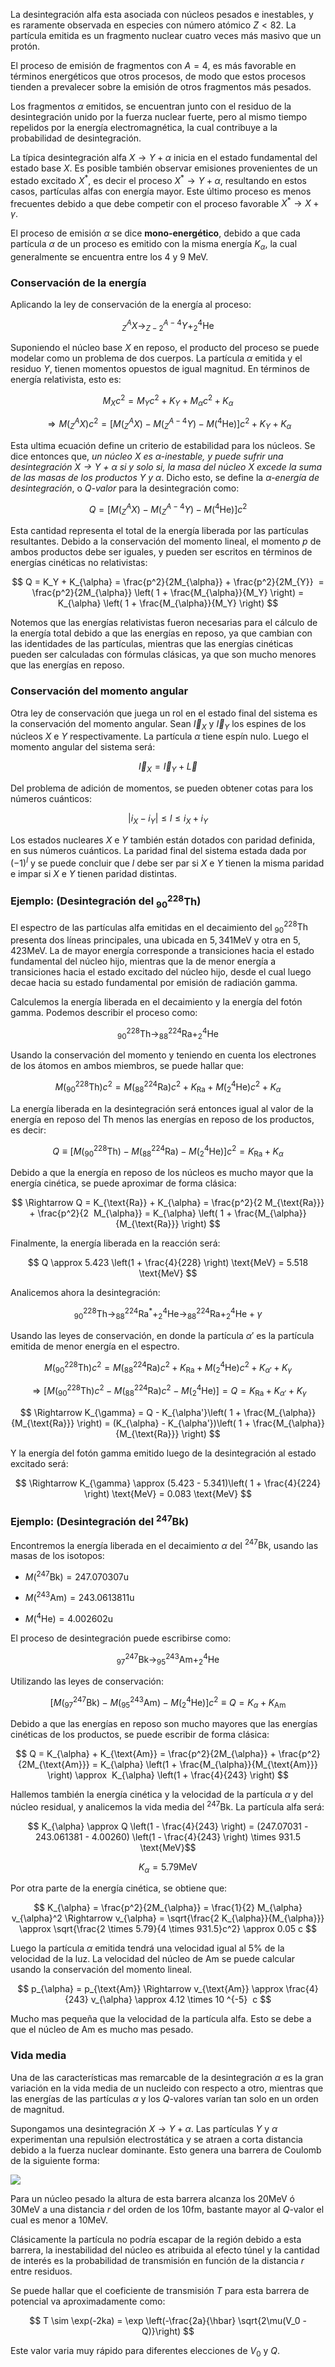 La desintegración alfa esta asociada con núcleos pesados e inestables, y es raramente observada en especies con número atómico $Z < 82$. La partícula emitida es un fragmento nuclear cuatro veces más masivo que un protón.

El proceso de emisión de fragmentos con $A = 4$, es más favorable en términos energéticos que otros procesos, de modo que estos procesos tienden a prevalecer sobre la emisión de otros fragmentos más pesados.

Los fragmentos $\alpha$ emitidos, se encuentran junto con el residuo de la desintegración unido por la fuerza nuclear fuerte, pero al mismo tiempo repelidos por la energía electromagnética, la cual contribuye a la probabilidad de desintegración. 

La típica desintegración alfa $X \rightarrow Y + \alpha$ inicia en el estado fundamental del estado base $X$. Es posible también observar emisiones provenientes de un estado excitado $X^*$, es decir el proceso $X^* \rightarrow Y + \alpha$, resultando en estos casos, partículas alfas con energía mayor. Este último proceso es menos frecuentes debido a que debe competir con el proceso favorable $X^* \rightarrow X + \gamma$.

El proceso de emisión $\alpha$ se dice **mono-energético**, debido a que cada partícula $\alpha$ de un proceso es emitido con la misma energía $K_{\alpha}$, la cual generalmente se encuentra entre los $4$ y $9$ $\text{MeV}$.

### Conservación de la energía

Aplicando la ley de conservación de la energía al proceso:

$$ 
^A_Z X \rightarrow ^{A-4}_{Z-2} Y + ^4_2 \text{He} 
$$

Suponiendo el núcleo base $X$ en reposo, el producto del proceso se puede modelar como un problema de dos cuerpos. La partícula $\alpha$ emitida y el residuo $Y$, tienen momentos opuestos de igual magnitud. En términos de energía relativista, esto es:

$$ 
M_X c^2 = M_Y c^2 + K_Y + M_{\alpha} c^2 + K_{\alpha} 
$$

$$ 
\Rightarrow M(^A_Z X) c^2 =\left[ M(^A_Z X) - M(^{A-4}_Z Y) - M(^4 \text{He}) \right] c^2 + K_Y + K_{\alpha} 
$$

Esta ultima ecuación define un criterio de estabilidad para los núcleos. Se dice entonces que, *un núcleo $X$ es $\alpha$-inestable, y puede sufrir una desintegración $X \rightarrow Y$ + $\alpha$ si y solo si, la masa del núcleo $X$ excede la suma de las masas de los productos $Y$ y $\alpha$*. Dicho esto, se define la *$\alpha$-energía de desintegración*, o *$Q$-valor* para la desintegración como:

$$ 
Q = \left[ M(^A_Z X) - M(^{A-4}_Z Y) - M(^4 \text{He}) \right] c^2 
$$

Esta cantidad representa el total de la energía liberada por las partículas resultantes. Debido a la conservación del momento lineal, el momento $p$ de ambos productos debe ser iguales, y pueden ser escritos en términos de energías cinéticas no relativistas:

$$ 
Q = K_Y + K_{\alpha} = \frac{p^2}{2M_{\alpha}} + \frac{p^2}{2M_{Y}}  = \frac{p^2}{2M_{\alpha}} \left( 1 + \frac{M_{\alpha}}{M_Y} \right) = K_{\alpha} \left( 1 + \frac{M_{\alpha}}{M_Y} \right) 
$$

Notemos que las energías relativistas fueron necesarias para el cálculo de la energía total debido a que las energías en reposo, ya que cambian con las identidades de las partículas, mientras que las energías cinéticas pueden ser calculadas con fórmulas clásicas, ya que son mucho menores que las energías en reposo.
### Conservación del momento angular
  
Otra ley de conservación que juega un rol en el estado final del sistema es la conservación del momento angular. Sean $\vec{I}_X$ y $\vec{I}_Y$ los espines de los núcleos $X$ e $Y$ respectivamente. La partícula $\alpha$ tiene espín nulo. Luego el momento angular del sistema será:

$$
\vec{I}_X = \vec{I}_Y + \vec{L} 
$$

Del problema de adición de momentos, se pueden obtener cotas para los números cuánticos:

$$
|i_X - i_Y| \leq l \leq i_X + i_Y
$$

Los estados nucleares $X$ e $Y$ también están dotados con paridad definida, en sus números 
cuánticos. La paridad final del sistema estada dada por $(-1)^l$ y se puede concluir que $l$ debe ser par si $X$ e $Y$ tienen la misma paridad e impar si $X$ e $Y$ tienen paridad distintas.

### Ejemplo: (Desintegración del $^{228}_{90}\text{Th}$)

El espectro de las partículas alfa emitidas en el decaimiento del $^{228}_{90}\text{Th}$ presenta dos líneas principales, una ubicada en $5,341 \text{MeV}$ y otra en $5,423 \text{MeV}$. La de mayor energía corresponde a transiciones hacia el estado fundamental del núcleo hijo, mientras que la de menor energía a transiciones hacia el estado excitado del núcleo hijo, desde el cual luego decae hacia su estado fundamental por emisión de radiación gamma.  

Calculemos la energía liberada en el decaimiento y la energía del fotón gamma. Podemos describir el proceso como:

$$ 
^{228}_{90} \text{Th} \rightarrow ^{224}_{88} \text{Ra} + ^4_2 \text{He} 
$$

Usando la conservación del momento y teniendo en cuenta los electrones de los átomos en ambos miembros, se puede hallar que:

$$ 
M(^{228}_{90} \text{Th}) c^2 = M(^{224}_{88} \text{Ra}) c^2 + K_{\text{Ra}} + M(^4_2 \text{He}) c^2 + K_{\alpha} 
$$

La energía liberada en la desintegración será entonces igual al valor de la energía en reposo del $\text{Th}$ menos las energías en reposo de los productos, es decir:

$$ 
Q \equiv \left[ M(^{228}_{90} \text{Th}) - M(^{224}_{88} \text{Ra}) -  M(^4_2 \text{He}) \right]c^2 = K_{\text{Ra}} + K_{\alpha} 
$$

Debido a que la energía en reposo de los núcleos es mucho mayor que la energía cinética, se puede aproximar de forma clásica:

$$ 
\Rightarrow Q = K_{\text{Ra}} + K_{\alpha} = \frac{p^2}{2 M_{\text{Ra}}} + \frac{p^2}{2  M_{\alpha}} = K_{\alpha} \left( 1 + \frac{M_{\alpha}}{M_{\text{Ra}}} \right)
$$

Finalmente, la energía liberada en la reacción será:

$$ 
Q \approx 5.423 \left(1 + \frac{4}{228} \right) \text{MeV} = 5.518 \text{MeV}
$$

Analicemos ahora la desintegración:

$$ 
^{228}_{90} \text{Th} \rightarrow ^{224}_{88} \text{Ra}^* + ^4_2 \text{He} \rightarrow ^{224}_{88} \text{Ra} + ^4_2 \text{He} + \gamma 
$$

Usando las leyes de conservación, en donde la partícula $\alpha'$ es la partícula emitida de menor energía en el espectro.

$$ 
M(^{228}_{90} \text{Th}) c^2 = M(^{224}_{88} \text{Ra}) c^2 + K_{\text{Ra}} + M(^4_2 \text{He}) c^2 + K_{\alpha'} + K_{\gamma} 
$$

$$ 
\Rightarrow \left[M(^{228}_{90} \text{Th}) c^2 - M(^{224}_{88} \text{Ra}) c^2 -M(^4_2 \text{He}) \right] = Q = K_{\text{Ra}} +  K_{\alpha'} + K_{\gamma}
$$

$$ 
\Rightarrow K_{\gamma} = Q - K_{\alpha'}\left( 1 + \frac{M_{\alpha}}{M_{\text{Ra}}} \right) = (K_{\alpha} - K_{\alpha'})\left( 1 + \frac{M_{\alpha}}{M_{\text{Ra}}} \right)
$$

Y la energía del fotón gamma emitido luego de la desintegración al estado excitado será:

$$ 
\Rightarrow K_{\gamma} \approx (5.423 - 5.341)\left( 1 + \frac{4}{224} \right) \text{MeV} = 0.083 \text{MeV}
$$

### Ejemplo: (Desintegración del $^{247}\text{Bk}$)

Encontremos la energía liberada en el decaimiento $\alpha$ del $^{247}\text{Bk}$, usando las masas de los isotopos:

- $M(^{247}\text{Bk}) = 247.070307 \text{u}$

- $M(^{243}\text{Am}) = 243.0613811 \text{u}$

- $M(^{4}\text{He}) = 4.002602 \text{u}$

El proceso de desintegración puede escribirse como:

$$ 
^{247}_{97} \text{Bk} \rightarrow ^{243}_{95}\text{Am} +  ^4_2\text{He}
$$

Utilizando las leyes de conservación:

$$ 
\left[M(^{247}_{97} \text{Bk}) - M(^{243}_{95}\text{Am}) - M(^4_2\text{He}) \right] c^2 \equiv Q = K_{\alpha} + K_{\text{Am}} 
$$

Debido a que las energías en reposo son mucho mayores que las energías cinéticas de los productos, se puede escribir de forma clásica:

$$ 
Q = K_{\alpha} + K_{\text{Am}} = \frac{p^2}{2M_{\alpha}} + \frac{p^2}{2M_{\text{Am}}} = K_{\alpha} \left(1 + \frac{M_{\alpha}}{M_{\text{Am}}} \right) \approx  K_{\alpha} \left(1 + \frac{4}{243} \right)
$$

Hallemos también la energía cinética y la velocidad de la partícula $\alpha$ y del núcleo residual, y analicemos la vida media del $^{247}\text{Bk}$. La partícula alfa será:

$$
K_{\alpha} \approx Q \left(1 - \frac{4}{243} \right) = (247.07031 - 243.061381 - 4.00260) \left(1 - \frac{4}{243} \right) \times 931.5 \text{MeV}$$

$$
K_{\alpha} = 5.79 \text{MeV} 
$$

Por otra parte de la energía cinética, se obtiene que:

$$ 
K_{\alpha} = \frac{p^2}{2M_{\alpha}} = \frac{1}{2} M_{\alpha} v_{\alpha}^2 \Rightarrow v_{\alpha} = \sqrt{\frac{2 K_{\alpha}}{M_{\alpha}}} \approx \sqrt{\frac{2 \times 5.79}{4 \times 931.5}c^2} \approx 0.05 c 
$$

Luego la partícula $\alpha$ emitida tendrá una velocidad igual al $5 \%$ de la velocidad de la luz. La velocidad del núcleo de $\text{Am}$ se puede calcular usando la conservación del momento lineal.

$$ 
p_{\alpha} = p_{\text{Am}} \Rightarrow v_{\text{Am}} \approx \frac{4}{243} v_{\alpha} \approx 4.12 \times 10 ^{-5}  c
$$

Mucho mas pequeña que la velocidad de la partícula alfa. Esto se debe a que el núcleo de $\text{Am}$ es mucho mas pesado. 

### Vida media

Una de las características mas remarcable de la desintegración $\alpha$ es la gran variación en la vida media de un nucleido con respecto a otro, mientras que las energías de las partículas $\alpha$ y los $Q$-valores varían tan solo en un orden de magnitud. 

Supongamos una desintegración $X \rightarrow Y + \alpha$. Las partículas $Y$ y $\alpha$ experimentan una repulsión electrostática y se atraen a corta distancia debido a la fuerza nuclear dominante. Esto genera una barrera de Coulomb de la siguiente forma:

![](../assets/20250613165943.png)

Para un núcleo pesado la altura de esta barrera alcanza los $20 \text{MeV}$ ó $30\text{MeV}$ a una distancia $r$ del orden de los $10 \text{fm}$, bastante mayor al $Q$-valor el cual es menor a $10 \text{MeV}$. 

Clásicamente la partícula no podría escapar de la región debido a esta barrera, la inestabilidad del núcleo es atribuida al efecto túnel y la cantidad de interés es la probabilidad de transmisión en función de la distancia $r$ entre residuos. 

Se puede hallar que el coeficiente de transmisión $T$ para esta barrera de potencial va aproximadamente como:

$$
T \sim \exp(-2ka) = \exp \left(-\frac{2a}{\hbar} \sqrt{2\mu(V_0 - Q)}\right)
$$

Este valor varia muy rápido para diferentes elecciones de $V_0$ y $Q$. 
